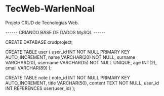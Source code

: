 # TecWeb-WarlenNoal
Projeto CRUD de Tecnologias Web.

------ CRIANDO BASE DE DADOS MySQL ------

CREATE DATABASE crudproject;

CREATE TABLE user  (
user_id INT NOT NULL PRIMARY KEY AUTO_INCREMENT, 
name VARCHAR(20) NOT NULL, 
surname VARCHAR(20), 
username VARCHAR(15) NOT NULL UNIQUE, 
age INT(2), 
email VARCHAR(89)
);

CREATE TABLE note (
note_id INT NOT NULL PRIMARY KEY AUTO_INCREMENT, 
title VARCHAR(50), 
content TEXT NOT NULL, 
user_id INT REFERENCES user(user_id)
);
